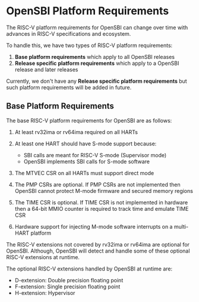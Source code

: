 OpenSBI Platform Requirements
=============================

The RISC-V platform requirements for OpenSBI can change over time
with advances in RISC-V specifications and ecosystem.

To handle this, we have two types of RISC-V platform requirements:

1. **Base platform requirements** which apply to all OpenSBI releases
2. **Release specific platform requirements** which apply to a OpenSBI
   release and later releases

Currently, we don't have any **Release specific platform requirements**
but such platform requirements will be added in future.

Base Platform Requirements
--------------------------

The base RISC-V platform requirements for OpenSBI are as follows:

1. At least rv32ima or rv64ima required on all HARTs
2. At least one HART should have S-mode support because:

     * SBI calls are meant for RISC-V S-mode (Supervisor mode)
     * OpenSBI implements SBI calls for S-mode software

3. The MTVEC CSR on all HARTs must support direct mode
4. The PMP CSRs are optional. If PMP CSRs are not implemented then
   OpenSBI cannot protect M-mode firmware and secured memory regions
5. The TIME CSR is optional. If TIME CSR is not implemented in
   hardware then a 64-bit MMIO counter is required to track time
   and emulate TIME CSR
6. Hardware support for injecting M-mode software interrupts on
   a multi-HART platform

The RISC-V extensions not covered by rv32ima or rv64ima are optional
for OpenSBI. Although, OpenSBI will detect and handle some of these
optional RISC-V extensions at runtime.

The optional RISC-V extensions handled by OpenSBI at runtime are:

* D-extension: Double precision floating point
* F-extension: Single precision floating point
* H-extension: Hypervisor
